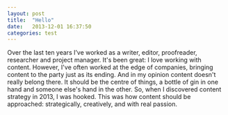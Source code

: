 ```yaml
---
layout: post
title:  "Hello"
date:   2013-12-01 16:37:50
categories: test
---
```



Over the last ten years I’ve worked as a writer, editor, proofreader, researcher and project manager. It's been great: I love working with content. However, I've often worked at the edge of companies, bringing content to the party just as its ending. And in my opinion content doesn't really belong there. It should be the centre of things, a bottle of gin in one hand and someone else's hand in the other. So, when I discovered content strategy in 2013, I was hooked. This was how content should be approached: strategically, creatively, and with real passion.